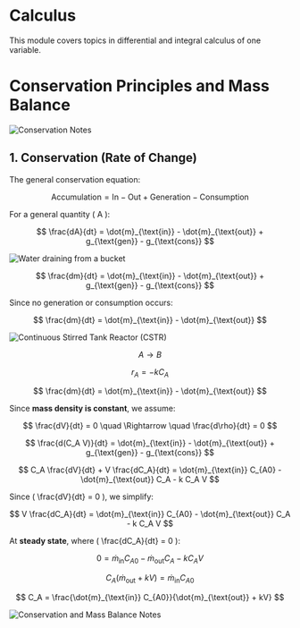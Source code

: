 # Calculus

This module covers topics in differential and integral calculus of one variable.

# Conservation Principles and Mass Balance

![Conservation Notes](./image.png)

## 1. Conservation (Rate of Change)

The general conservation equation:

$$
\text{Accumulation} = \text{In} - \text{Out} + \text{Generation} - \text{Consumption}
$$

For a general quantity ( A ):

$$
\frac{dA}{dt} = \dot{m}_{\text{in}} - \dot{m}_{\text{out}} + g_{\text{gen}} - g_{\text{cons}}
$$

![Water draining from a bucket](./image.png)

$$
\frac{dm}{dt} = \dot{m}_{\text{in}} - \dot{m}_{\text{out}} + g_{\text{gen}} - g_{\text{cons}}
$$

Since no generation or consumption occurs:

$$
\frac{dm}{dt} = \dot{m}_{\text{in}} - \dot{m}_{\text{out}}
$$

![Continuous Stirred Tank Reactor (CSTR)](./image.png)

$$
A \rightarrow B
$$

$$
r_A = -k C_A
$$

$$
\frac{dm}{dt} = \dot{m}_{\text{in}} - \dot{m}_{\text{out}}
$$

Since **mass density is constant**, we assume:

$$
\frac{dV}{dt} = 0 \quad \Rightarrow \quad \frac{d\rho}{dt} = 0
$$

$$
\frac{d(C_A V)}{dt} = \dot{m}_{\text{in}} - \dot{m}_{\text{out}} + g_{\text{gen}} - g_{\text{cons}}
$$

$$
C_A \frac{dV}{dt} + V \frac{dC_A}{dt} = \dot{m}_{\text{in}} C_{A0} - \dot{m}_{\text{out}} C_A - k C_A V
$$

Since ( \\frac\{dV}\{dt} = 0 ), we simplify:

$$
V \frac{dC_A}{dt} = \dot{m}_{\text{in}} C_{A0} - \dot{m}_{\text{out}} C_A - k C_A V
$$

At **steady state**, where ( \\frac\{dC_A}\{dt} = 0 ):

$$
0 = \dot{m}_{\text{in}} C_{A0} - \dot{m}_{\text{out}} C_A - k C_A V
$$

$$
C_A \left( \dot{m}_{\text{out}} + kV \right) = \dot{m}_{\text{in}} C_{A0}
$$

$$
C_A = \frac{\dot{m}_{\text{in}} C_{A0}}{\dot{m}_{\text{out}} + kV}
$$

![Conservation and Mass Balance Notes](./image.png)

```{tableofcontents}
```

